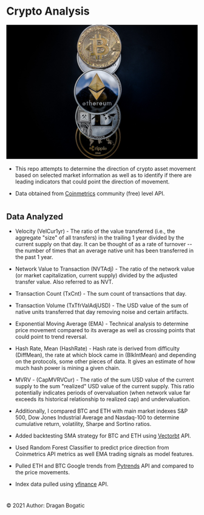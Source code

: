 # Crypto Analysis
![image](images/cryptocurrency.jpg)

* This repo attempts to determine the direction of crypto asset movement based on selected market information as well as to identify if there are leading indicators that could point the direction of movement.

* Data obtained from [Coinmetrics](https://docs.coinmetrics.io/api/v4) community (free) level API.
#
## Data Analyzed

* Velocity (VelCur1yr) - The ratio of the value transferred (i.e., the aggregate "size" of all transfers) in the trailing 1 year divided by the current supply on that day. It can be thought of as a rate of turnover -- the number of times that an average native unit has been transferred in the past 1 year.

* Network Value to Transaction (NVTAdj) - The ratio of the network value (or market capitalization, current supply) divided by the adjusted transfer value. Also referred to as NVT.

* Transaction Count (TxCnt) - The sum count of transactions that day. 

* Transaction Volume (TxTfrValAdjUSD) - The USD value of the sum of native units transferred that day removing noise and certain artifacts.

* Exponential Moving Average (EMA) - Technical analysis to determine price movement compared to its average as well as crossing points that could point to trend reversal.

* Hash Rate, Mean (HashRate) - Hash rate is derived from difficulty (DiffMean), the rate at which block came in (BlkIntMean) and depending on the protocols, some other pieces of data. It gives an estimate of how much hash power is mining a given chain.

* MVRV - (CapMVRVCur) - The ratio of the sum USD value of the current supply to the sum "realized" USD value of the current supply. This ratio potentially indicates periods of overvaluation (when network value far exceeds its historical relationship to realized cap) and undervaluation.

* Additionally, I compared BTC and ETH with main market indexes S&P 500, Dow Jones Industrial Average and Nasdaq-100 to determine cumulative return, volatility, Sharpe and Sortino ratios. 

* Added backtesting SMA strategy for BTC and ETH using [Vectorbt](https://github.com/polakowo/vectorbt) API.

* Used Random Forest Classifier to predict price direction from Coinmetrics API metrics as well EMA trading signals as model features. 

* Pulled ETH and BTC Google trends from [Pytrends](https://pypi.org/project/pytrends/) API and compared to the price movements. 

* Index data pulled using [yfinance](https://pypi.org/project/yfinance/) API. 

#
© 2021 Author: Dragan Bogatic